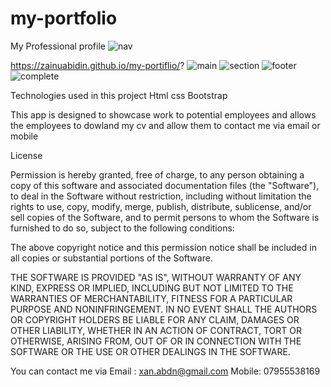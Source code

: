 # my-portfolio
My Professional profile
![nav](https://user-images.githubusercontent.com/95305672/154869375-fa3de104-7b5a-42df-93fd-aea4280c4c10.png)





https://zainuabidin.github.io/my-portiflio/?
![main](https://user-images.githubusercontent.com/95305672/154869389-239d5d26-b63b-42d1-952b-2ffe6c13ee9d.png)
![section](https://user-images.githubusercontent.com/95305672/154869394-37baf482-78c1-4b19-9150-b57b52869357.png)
![footer](https://user-images.githubusercontent.com/95305672/154869404-87f8a95c-2823-48aa-97b1-19325d24e580.png)
![complete](https://user-images.githubusercontent.com/95305672/154869412-5ba20968-336f-4359-bd9c-4f0b1eabd8cd.png)


Technologies used in this project 
Html
css
Bootstrap



This app is designed to showcase work to potential employees and allows the employees to dowland my cv and allow them to contact me via email or mobile





License

Permission is hereby granted, free of charge, to any person obtaining a copy of this software and associated documentation files (the "Software"), to deal in the Software without restriction, including without limitation the rights to use, copy, modify, merge, publish, distribute, sublicense, and/or sell copies of the Software, and to permit persons to whom the Software is furnished to do so, subject to the following conditions:

The above copyright notice and this permission notice shall be included in all copies or substantial portions of the Software.

THE SOFTWARE IS PROVIDED "AS IS", WITHOUT WARRANTY OF ANY KIND, EXPRESS OR IMPLIED, INCLUDING BUT NOT LIMITED TO THE WARRANTIES OF MERCHANTABILITY, FITNESS FOR A PARTICULAR PURPOSE AND NONINFRINGEMENT. IN NO EVENT SHALL THE AUTHORS OR COPYRIGHT HOLDERS BE LIABLE FOR ANY CLAIM, DAMAGES OR OTHER LIABILITY, WHETHER IN AN ACTION OF CONTRACT, TORT OR OTHERWISE, ARISING FROM, OUT OF OR IN CONNECTION WITH THE SOFTWARE OR THE USE OR OTHER DEALINGS IN THE SOFTWARE.


You can contact me via
Email : xan.abdn@gmail.com
Mobile: 07955538169








